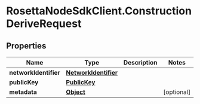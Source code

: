 # RosettaNodeSdkClient.ConstructionDeriveRequest

## Properties

Name | Type | Description | Notes
------------ | ------------- | ------------- | -------------
**networkIdentifier** | [**NetworkIdentifier**](NetworkIdentifier.md) |  | 
**publicKey** | [**PublicKey**](PublicKey.md) |  | 
**metadata** | [**Object**](.md) |  | [optional] 



